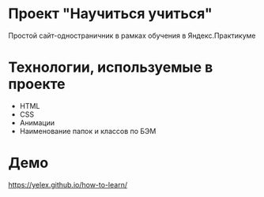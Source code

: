 #  Проект "Научиться учиться"
Простой сайт-одностраничник в рамках обучения в Яндекс.Практикуме

# Технологии, используемые в проекте
- HTML
- CSS
- Анимации
- Наименование папок и классов по БЭМ

 # Демо 
 https://yelex.github.io/how-to-learn/
